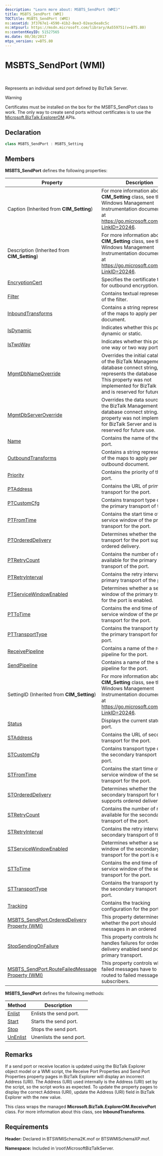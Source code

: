 ```yaml
---
description: "Learn more about: MSBTS_SendPort (WMI)"
title: MSBTS_SendPort (WMI)
TOCTitle: MSBTS_SendPort (WMI)
ms:assetid: 3f3767e1-4590-41b2-8ee3-02eac6ea8c5c
ms:mtpsurl: https://msdn.microsoft.com/library/Aa559751(v=BTS.80)
ms:contentKeyID: 51527565
ms.date: 08/30/2017
mtps_version: v=BTS.80
---
```


# MSBTS\_SendPort (WMI)

 

Represents an individual send port defined by BizTalk Server.


> [!WARNING]
> <P>Certificates must be installed on the box for the MSBTS_SendPort class to work. The only way to create send ports without certificates is to use the <A href="https://msdn.microsoft.com/library/microsoft.biztalk.explorerom.aspx">Microsoft.BizTalk.ExplorerOM</A> APIs.</P>



## Declaration

```C#
class MSBTS_SendPort : MSBTS_Setting  
```

## Members

**MSBTS\_SendPort** defines the following properties:

<table>
<thead>
<tr class="header">
<th>Property</th>
<th>Description</th>
</tr>
</thead>
<tbody>
<tr class="odd">
<td>Caption (Inherited from <strong>CIM_Setting</strong>)</td>
<td>For more information about the <strong>CIM_Setting</strong> class, see the Windows Management Instrumentation documentation at <a href="https://go.microsoft.com/fwlink/?linkid=20246">https://go.microsoft.com/fwlink/?LinkID=20246</a>.</td>
</tr>
<tr class="even">
<td>Description (Inherited from <strong>CIM_Setting</strong>)</td>
<td>For more information about the <strong>CIM_Setting</strong> class, see the Windows Management Instrumentation documentation at <a href="https://go.microsoft.com/fwlink/?linkid=20246">https://go.microsoft.com/fwlink/?LinkID=20246</a>.</td>
</tr>
<tr class="odd">
<td><a href="msbts-sendport-encryptioncert-property-wmi.md">EncryptionCert</a></td>
<td>Specifies the certificate to use for outbound encryption.</td>
</tr>
<tr class="even">
<td><a href="msbts-sendport-filter-property-wmi.md">Filter</a></td>
<td>Contains textual representation of the filter.</td>
</tr>
<tr class="odd">
<td><a href="msbts-sendport-inboundtransforms-property-wmi.md">InboundTransforms</a></td>
<td>Contains a string representation of the maps to apply per inbound document.</td>
</tr>
<tr class="even">
<td><a href="msbts-sendport-isdynamic-property-wmi.md">IsDynamic</a></td>
<td>Indicates whether this port is a dynamic or static.</td>
</tr>
<tr class="odd">
<td><a href="msbts-sendport-istwoway-property-wmi.md">IsTwoWay</a></td>
<td>Indicates whether this port is a one way or two way port.</td>
</tr>
<tr class="even">
<td><a href="msbts-sendport-mgmtdbnameoverride-property-wmi.md">MgmtDbNameOverride</a></td>
<td>Overrides the initial catalog part of the BizTalk Management database connect string, and represents the database name. This property was not implemented for BizTalk Server and is reserved for future use.</td>
</tr>
<tr class="odd">
<td><a href="msbts-sendport-mgmtdbserveroverride-property-wmi.md">MgmtDbServerOverride</a></td>
<td>Overrides the data source part of the BizTalk Management database connect string. This property was not implemented for BizTalk Server and is reserved for future use.</td>
</tr>
<tr class="even">
<td><a href="msbts-sendport-name-property-wmi.md">Name</a></td>
<td>Contains the name of the send port.</td>
</tr>
<tr class="odd">
<td><a href="msbts-sendport-outboundtransforms-property-wmi.md">OutboundTransforms</a></td>
<td>Contains a string representation of the maps to apply per outbound document.</td>
</tr>
<tr class="even">
<td><a href="msbts-sendport-priority-property-wmi.md">Priority</a></td>
<td>Contains the priority of the send port.</td>
</tr>
<tr class="odd">
<td><a href="msbts-sendport-ptaddress-property-wmi.md">PTAddress</a></td>
<td>Contains the URL of primary transport for the port.</td>
</tr>
<tr class="even">
<td><a href="msbts-sendport-ptcustomcfg-property-wmi.md">PTCustomCfg</a></td>
<td>Contains transport type data for the primary transport of the port.</td>
</tr>
<tr class="odd">
<td><a href="msbts-sendport-ptfromtime-property-wmi.md">PTFromTime</a></td>
<td>Contains the start time of the service window of the primary transport for the port.</td>
</tr>
<tr class="even">
<td><a href="msbts-sendport-ptordereddelivery-property-wmi.md">PTOrderedDelivery</a></td>
<td>Determines whether the primary transport for the port supports ordered delivery.</td>
</tr>
<tr class="odd">
<td><a href="msbts-sendport-ptretrycount-property-wmi.md">PTRetryCount</a></td>
<td>Contains the number of retries available for the primary transport of the port.</td>
</tr>
<tr class="even">
<td><a href="msbts-sendport-ptretryinterval-property-wmi.md">PTRetryInterval</a></td>
<td>Contains the retry interval for the primary transport of the port.</td>
</tr>
<tr class="odd">
<td><a href="msbts-sendport-ptservicewindowenabled-property-wmi.md">PTServiceWindowEnabled</a></td>
<td>Determines whether a service window of the primary transport for the port is enabled.</td>
</tr>
<tr class="even">
<td><a href="msbts-sendport-pttotime-property-wmi.md">PTToTime</a></td>
<td>Contains the end time of the service window of the primary transport for the port.</td>
</tr>
<tr class="odd">
<td><a href="msbts-sendport-pttransporttype-property-wmi.md">PTTransportType</a></td>
<td>Contains the transport type of the primary transport for the port.</td>
</tr>
<tr class="even">
<td><a href="msbts-sendport-receivepipeline-property-wmi.md">ReceivePipeline</a></td>
<td>Contains a name of the receive pipeline for the port.</td>
</tr>
<tr class="odd">
<td><a href="msbts-sendport-sendpipeline-property-wmi.md">SendPipeline</a></td>
<td>Contains a name of the send pipeline for the port.</td>
</tr>
<tr class="even">
<td>SettingID (Inherited from <strong>CIM_Setting</strong>)</td>
<td>For more information about the <strong>CIM_Setting</strong> class, see the Windows Management Instrumentation documentation at <a href="https://go.microsoft.com/fwlink/?linkid=20246">https://go.microsoft.com/fwlink/?LinkID=20246</a>.</td>
</tr>
<tr class="odd">
<td><a href="msbts-sendport-status-property-wmi.md">Status</a></td>
<td>Displays the current status of the port.</td>
</tr>
<tr class="even">
<td><a href="msbts-sendport-staddress-property-wmi.md">STAddress</a></td>
<td>Contains the URL of secondary transport for the port.</td>
</tr>
<tr class="odd">
<td><a href="msbts-sendport-stcustomcfg-property-wmi.md">STCustomCfg</a></td>
<td>Contains transport type data for the secondary transport of the port.</td>
</tr>
<tr class="even">
<td><a href="msbts-sendport-stfromtime-property-wmi.md">STFromTime</a></td>
<td>Contains the start time of the service window of the secondary transport for the port.</td>
</tr>
<tr class="odd">
<td><a href="msbts-sendport-stordereddelivery-property-wmi.md">STOrderedDelivery</a></td>
<td>Determines whether the secondary transport for the port supports ordered delivery.</td>
</tr>
<tr class="even">
<td><a href="msbts-sendport-stretrycount-property-wmi.md">STRetryCount</a></td>
<td>Contains the number of retries available for the secondary transport of the port.</td>
</tr>
<tr class="odd">
<td><a href="msbts-sendport-stretryinterval-property-wmi.md">STRetryInterval</a></td>
<td>Contains the retry interval for the secondary transport of the port.</td>
</tr>
<tr class="even">
<td><a href="msbts-sendport-stservicewindowenabled-property-wmi.md">STServiceWindowEnabled</a></td>
<td>Determines whether a service window of the secondary transport for the port is enabled.</td>
</tr>
<tr class="odd">
<td><a href="msbts-sendport-sttotime-property-wmi.md">STToTime</a></td>
<td>Contains the end time of the service window of the secondary transport for the port.</td>
</tr>
<tr class="even">
<td><a href="msbts-sendport-sttransporttype-property-wmi.md">STTransportType</a></td>
<td>Contains the transport type of the secondary transport for the port.</td>
</tr>
<tr class="odd">
<td><a href="msbts-sendport-tracking-property-wmi.md">Tracking</a></td>
<td>Contains the tracking configuration for the port.</td>
</tr>
<tr class="even">
<td><a href="msbts-sendport-ordereddelivery-property-wmi.md">MSBTS_SendPort.OrderedDelivery Property (WMI)</a></td>
<td>This property determines whether the port should send messages in an ordered manner.</td>
</tr>
<tr class="odd">
<td><a href="msbts-sendport-stopsendingonfailure-property-wmi.md">StopSendingOnFailure</a></td>
<td>This property controls how EPM handles failures for order delivery enabled send port's primary transport.</td>
</tr>
<tr class="even">
<td><a href="msbts-sendport-routefailedmessage-property-wmi.md">MSBTS_SendPort.RouteFailedMessage Property (WMI)</a></td>
<td>This property controls whether failed messages have to be routed to failed message subscribers.</td>
</tr>
</tbody>
</table>


**MSBTS\_SendPort** defines the following methods:

<table>
<thead>
<tr class="header">
<th>Method</th>
<th>Description</th>
</tr>
</thead>
<tbody>
<tr class="odd">
<td><a href="msbts-sendport-enlist-method-wmi.md">Enlist</a></td>
<td>Enlists the send port.</td>
</tr>
<tr class="even">
<td><a href="msbts-sendport-start-method-wmi.md">Start</a></td>
<td>Starts the send port.</td>
</tr>
<tr class="odd">
<td><a href="msbts-sendport-stop-method-wmi.md">Stop</a></td>
<td>Stops the send port.</td>
</tr>
<tr class="even">
<td><a href="msbts-sendport-unenlist-method-wmi.md">UnEnlist</a></td>
<td>Unenlists the send port.</td>
</tr>
</tbody>
</table>


## Remarks

If a send port or receive location is updated using the BizTalk Explorer object model or a WMI script, the Receive Port Properties and Send Port Properties property pages in BizTalk Explorer will display an incorrect Address (URI). The Address (URI) used internally is the Address (URI) set by the script, so the script works as expected. To update the property pages to display the correct Address (URI), update the Address (URI) field in BizTalk Explorer with the new value.

This class wraps the managed **Microsoft.BizTalk.ExplorerOM.ReceivePort** class. For more information about this class, see **InboundTransforms**.

## Requirements

**Header:** Declared in BTSWMISchema2K.mof or BTSWMISchemaXP.mof.

**Namespace:** Included in \\root\\MicrosoftBizTalkServer.
